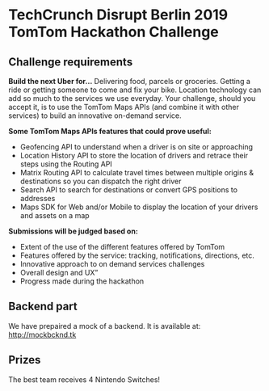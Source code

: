 # TechCrunch Disrupt Berlin 2019 TomTom Hackathon Challenge

## Challenge requirements
**Build the next Uber for…**
Delivering food, parcels or groceries. Getting a ride or getting someone to come and fix your bike. Location technology can add so much to the services we use everyday.
Your challenge, should you accept it, is to use the TomTom Maps APIs (and combine it with other services) to build an innovative on-demand service.

**Some TomTom Maps APIs features that could prove useful:**
-   Geofencing API to understand when a driver is on site or approaching
-   Location History API to store the location of drivers and retrace their steps using the Routing API
-   Matrix Routing API to calculate travel times between multiple origins & destinations so you can dispatch the right driver
-   Search API to search for destinations or convert GPS positions to addresses
-   Maps SDK for Web and/or Mobile to display the location of your drivers and assets on a map

**Submissions will be judged based on:**
-   Extent of the use of the different features offered by TomTom
-   Features offered by the service: tracking, notifications, directions, etc.
-   Innovative approach to on demand services challenges
-   Overall design and UX”
-   Progress made during the hackathon
## Backend part
We have prepaired a mock of a backend. It is available at: http://mockbcknd.tk

## Prizes
The best team receives 4 Nintendo Switches!